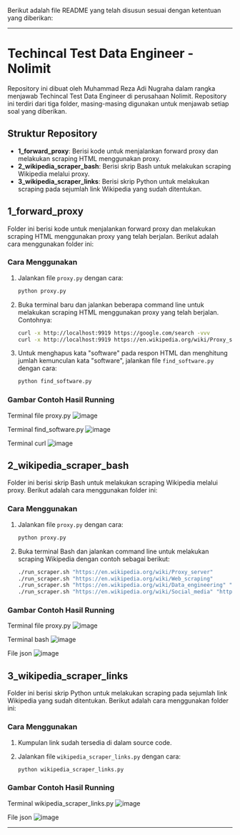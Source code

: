 Berikut adalah file README yang telah disusun sesuai dengan ketentuan yang diberikan:

---

# Techincal Test Data Engineer - Nolimit

Repository ini dibuat oleh Muhammad Reza Adi Nugraha dalam rangka menjawab Techincal Test Data Engineer di perusahaan Nolimit. Repository ini terdiri dari tiga folder, masing-masing digunakan untuk menjawab setiap soal yang diberikan.

## Struktur Repository

- **1_forward_proxy**: Berisi kode untuk menjalankan forward proxy dan melakukan scraping HTML menggunakan proxy.
- **2_wikipedia_scraper_bash**: Berisi skrip Bash untuk melakukan scraping Wikipedia melalui proxy.
- **3_wikipedia_scraper_links**: Berisi skrip Python untuk melakukan scraping pada sejumlah link Wikipedia yang sudah ditentukan.

## 1_forward_proxy

Folder ini berisi kode untuk menjalankan forward proxy dan melakukan scraping HTML menggunakan proxy yang telah berjalan. Berikut adalah cara menggunakan folder ini:

### Cara Menggunakan

1. Jalankan file `proxy.py` dengan cara:

   ```bash
   python proxy.py
   ```

2. Buka terminal baru dan jalankan beberapa command line untuk melakukan scraping HTML menggunakan proxy yang telah berjalan. Contohnya:

   ```bash
   curl -x http://localhost:9919 https://google.com/search -vvv
   curl -x http://localhost:9919 https://en.wikipedia.org/wiki/Proxy_server -vvv
   ```

3. Untuk menghapus kata "software" pada respon HTML dan menghitung jumlah kemunculan kata "software", jalankan file `find_software.py` dengan cara:

   ```bash
   python find_software.py
   ```

### Gambar Contoh Hasil Running
Terminal file proxy.py
![image](https://github.com/mrezaadi/Techincal-Test-Data-Engineer---Nolimit/assets/68578433/475e61c7-22a1-4c27-bfa8-3bb4e4c0b8c9)

Terminal find_software.py
![image](https://github.com/mrezaadi/Techincal-Test-Data-Engineer---Nolimit/assets/68578433/c1cbc503-c9e0-442c-b719-9e26cc734036)

Terminal curl
![image](https://github.com/mrezaadi/Techincal-Test-Data-Engineer---Nolimit/assets/68578433/b11e03a6-44cd-4326-a672-6c6ae4f65cfc)



## 2_wikipedia_scraper_bash

Folder ini berisi skrip Bash untuk melakukan scraping Wikipedia melalui proxy. Berikut adalah cara menggunakan folder ini:

### Cara Menggunakan

1. Jalankan file `proxy.py` dengan cara:

   ```bash
   python proxy.py
   ```

2. Buka terminal Bash dan jalankan command line untuk melakukan scraping Wikipedia dengan contoh sebagai berikut:

   ```bash
   ./run_scraper.sh "https://en.wikipedia.org/wiki/Proxy_server"
   ./run_scraper.sh "https://en.wikipedia.org/wiki/Web_scraping"
   ./run_scraper.sh "https://en.wikipedia.org/wiki/Data_engineering" "http://localhost:9919"
   ./run_scraper.sh "https://en.wikipedia.org/wiki/Social_media" "http://localhost:9919"
   ```

### Gambar Contoh Hasil Running
Terminal file proxy.py
![image](https://github.com/mrezaadi/Techincal-Test-Data-Engineer---Nolimit/assets/68578433/de3d0a55-9163-4e65-9d80-2b90d510a8a9)

Terminal bash
![image](https://github.com/mrezaadi/Techincal-Test-Data-Engineer---Nolimit/assets/68578433/9a35d4ad-6ed0-466f-bef7-32996741d844)

File json
![image](https://github.com/mrezaadi/Techincal-Test-Data-Engineer---Nolimit/assets/68578433/2004ec7c-2a54-4eaf-9e88-02be13381848)



## 3_wikipedia_scraper_links

Folder ini berisi skrip Python untuk melakukan scraping pada sejumlah link Wikipedia yang sudah ditentukan. Berikut adalah cara menggunakan folder ini:

### Cara Menggunakan

1. Kumpulan link sudah tersedia di dalam source code.
2. Jalankan file `wikipedia_scraper_links.py` dengan cara:

   ```bash
   python wikipedia_scraper_links.py
   ```

### Gambar Contoh Hasil Running
Terminal wikipedia_scraper_links.py
![image](https://github.com/mrezaadi/Techincal-Test-Data-Engineer---Nolimit/assets/68578433/3b28354d-4252-4d28-80a6-20865653341d)

File json
![image](https://github.com/mrezaadi/Techincal-Test-Data-Engineer---Nolimit/assets/68578433/cca7a24b-fec2-4454-b08d-f10e7d550f48)


---

